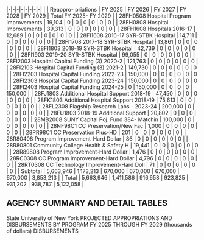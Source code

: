 |-|-|-|-|-|-|-|-|
| | Reappro-  priations | FY 2025 | FY 2026 | FY 2027 | FY 2028 | FY 2029 | Total FY 2025- FY 2029 |
| 28FH0508 Hospital Program Improvements | 19,104 | 0 | 0 | 0 | 0 | 0 | 0 |
| 28FH0808 Hospital Improvements | 39,313 | 0 | 0 | 0 | 0 | 0 | 0 |
| 28FH1608 Hospitals 2016-17 | 12,689 | 0 | 0 | 0 | 0 | 0 | 0 |
| 28FI1608 2016-17 SYR-STBK Hospital | 14,711 | 0 | 0 | 0 | 0 | 0 | 0 |
| 28FI1708 2017-18 SYR-STBK Hospital | 13,861 | 0 | 0 | 0 | 0 | 0 | 0 |
| 28FI1803 2018-19 SYR-STBK Hospital | 42,739 | 0 | 0 | 0 | 0 | 0 | 0 |
| 28FI1903 2019-20 SYR-STBK Hospital | 99,055 | 0 | 0 | 0 | 0 | 0 | 0 |
| 28FI2003 Hospital Capital Funding (3) 2020-2 | 121,763 | 0 | 0 | 0 | 0 | 0 | 0 |
| 28FI2103 Hospital Capital Funding (3) 2021-2 | 149,730 | 0 | 0 | 0 | 0 | 0 | 0 |
| 28FI2203 Hospital Capital Funding 2022-23 | 150,000 | 0 | 0 | 0 | 0 | 0 | 0 |
| 28FI2303 Hospital Capital Funding 2023-24 | 150,000 | 0 | 0 | 0 | 0 | 0 | 0 |
| 28FI2403 Hospital Capital Funding 2024-25 | 0 | 150,000 | 0 | 0 | 0 | 0 | 150,000 |
| 28FJ1803 Additional Hospital Support 2018-19 | 47,450 | 0 | 0 | 0 | 0 | 0 | 0 |
| 28FK1803 Additional Hospital Support 2018-19 | 75,613 | 0 | 0 | 0 | 0 | 0 | 0 |
| 28FL2308 Flagship Research Labs - 2023-24 | 200,000 | 0 | 0 | 0 | 0 | 0 | 0 |
| 28FU1803 2018-19 Additional Support | 20,802 | 0 | 0 | 0 | 0 | 0 | 0 |
| 28MB2008 SUNY Capital Poj. Fund 384- Matchin | 100,000 | 0 | 0 | 0 | 0 | 0 | 0 |
| 28NF98C1 CC Preservation/New Fac | 1,000 | 0 | 0 | 0 | 0 | 0 | 0 |
| 28PR98C1 CC Preservation Plus-HD | 201 | 0 | 0 | 0 | 0 | 0 | 0 |
| 28R80408 Program Improvement-Hard Dollar | 86 | 0 | 0 | 0 | 0 | 0 | 0 |
| 28R80801 Community College Health & Safety H | 19,441 | 0 | 0 | 0 | 0 | 0 | 0 |
| 28R89808 Program Improvement-Hard Dollar | 1,476 | 0 | 0 | 0 | 0 | 0 | 0 |
| 28RC0308 CC Program Improvement-Hard Dollar | 4,796 | 0 | 0 | 0 | 0 | 0 | 0 |
| 28RT0308 CC Technology Improvement-Hard Doll | 71 | 0 | 0 | 0 | 0 | 0 | 0 |
| Subtotal | 5,663,946 | 1,173,213 | 670,000 | 670,000 | 670,000 | 670,000 | 3,853,213 |
| Total | 5,663,946 | 1,411,586 | 916,658 | 923,825 | 931,202 | 938,787 | 5,122,058 |

## **AGENCY SUMMARY AND DETAIL TABLES**

State University of New York PROJECTED APPROPRIATIONS AND DISBURSEMENTS BY PROGRAM FY 2025 THROUGH FY 2029 (thousands of dollars) DISBURSEMENTS